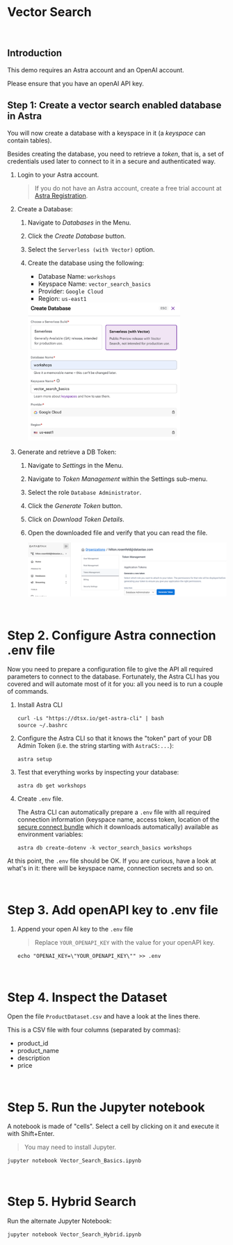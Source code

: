 # Vector Search

<br />

## Introduction

This demo requires an Astra account and an OpenAI account. 

Please ensure that you have an openAI API key.



## Step 1: Create a vector search enabled database in Astra

You will now create a database with a keyspace in it (a *keyspace* can contain tables).

Besides creating the database, you need to retrieve a *token*, that is, a set of credentials used later to connect to it in a secure and authenticated way.

1. Login to your Astra account.
    > If you do not have an Astra account, create a free trial account at [Astra Registration](https://astra.datastax.com/register).

2. Create a Database:
    1. Navigate to *Databases* in the Menu.
    2. Click the *Create Database* button.
    3. Select the `Serverless (with Vector)` option.
    3. Create the database using the following:
        * Database Name: `workshops`
        * Keyspace Name: `vector_search_basics`
        * Provider: `Google Cloud`
        * Region: `us-east1`
        
        <img width="350" src="images/create_db.png">

3. Generate and retrieve a DB Token:
    1. Navigate to *Settings* in the Menu.
    2. Navigate to *Token Management* within the Settings sub-menu.
    3. Select the role `Database Administrator`.
    4. Click the *Generate Token* button.
    5. Click on *Download Token Details*.
    6. Open the downloaded file and verify that you can read the file.

        <img width="764" src="images/generate_token.png" />

<br />

# Step 2. Configure Astra connection .env file

Now you need to prepare a configuration file to give the API all required parameters to connect to the database. Fortunately, the Astra CLI has you covered and will automate most of it for you: all you need is to run a couple of commands.

1. Install Astra CLI 
    ```
    curl -Ls "https://dtsx.io/get-astra-cli" | bash
    source ~/.bashrc
    ```

2. Configure the Astra CLI so that it knows the "token" part of your DB Admin Token (i.e. the string starting with `AstraCS:...`):

    ```
    astra setup
    ```

3. Test that everything works by inspecting your database:

    ```
    astra db get workshops
    ```

4. Create `.env` file.

    The Astra CLI can automatically prepare a `.env` file with all required connection information (keyspace name, access token, location of the [secure connect bundle](https://awesome-astra.github.io/docs/pages/astra/download-scb/) which it downloads automatically) available as environment variables:

    ```
    astra db create-dotenv -k vector_search_basics workshops
    ```

At this point, the `.env` file should be OK. If you are curious, have a look at what's in it: there will be keyspace name, connection secrets and so on.

<br />

# Step 3. Add openAPI key to .env file

1. Append your open AI key to the `.env` file

    > Replace `YOUR_OPENAPI_KEY` with the value for your openAPI key.

    ```
    echo "OPENAI_KEY=\"YOUR_OPENAPI_KEY\"" >> .env
    ```


<br />

# Step 4. Inspect the Dataset

Open the file `ProductDataset.csv` and have a look at the lines there.

This is a CSV file with four columns (separated by commas):
- product_id
- product_name
- description
- price



<br />

# Step 5. Run the Jupyter notebook

A notebook is made of "cells". Select a cell by clicking on it and execute it with Shift+Enter. 

> You may need to install Jupyter.

```
jupyter notebook Vector_Search_Basics.ipynb
```


<br />

# Step 5. Hybrid Search

Run the alternate Jupyter Notebook:
```
jupyter notebook Vector_Search_Hybrid.ipynb
```





